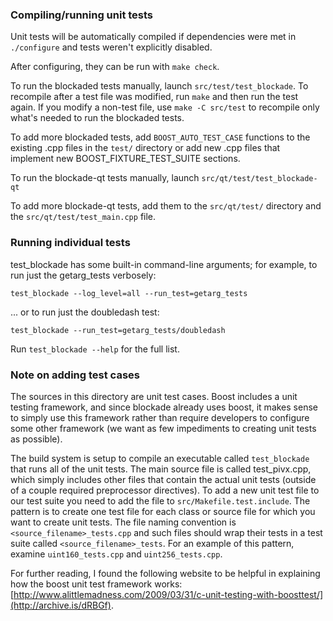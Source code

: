 ### Compiling/running unit tests

Unit tests will be automatically compiled if dependencies were met in `./configure`
and tests weren't explicitly disabled.

After configuring, they can be run with `make check`.

To run the blockaded tests manually, launch `src/test/test_blockade`. To recompile
after a test file was modified, run `make` and then run the test again. If you
modify a non-test file, use `make -C src/test` to recompile only what's needed
to run the blockaded tests.

To add more blockaded tests, add `BOOST_AUTO_TEST_CASE` functions to the existing
.cpp files in the `test/` directory or add new .cpp files that
implement new BOOST_FIXTURE_TEST_SUITE sections.

To run the blockade-qt tests manually, launch `src/qt/test/test_blockade-qt`

To add more blockade-qt tests, add them to the `src/qt/test/` directory and
the `src/qt/test/test_main.cpp` file.

### Running individual tests

test_blockade has some built-in command-line arguments; for
example, to run just the getarg_tests verbosely:

    test_blockade --log_level=all --run_test=getarg_tests

... or to run just the doubledash test:

    test_blockade --run_test=getarg_tests/doubledash

Run `test_blockade --help` for the full list.

### Note on adding test cases

The sources in this directory are unit test cases.  Boost includes a
unit testing framework, and since blockade already uses boost, it makes
sense to simply use this framework rather than require developers to
configure some other framework (we want as few impediments to creating
unit tests as possible).

The build system is setup to compile an executable called `test_blockade`
that runs all of the unit tests.  The main source file is called
test_pivx.cpp, which simply includes other files that contain the
actual unit tests (outside of a couple required preprocessor
directives). To add a new unit test file to our test suite you need
to add the file to `src/Makefile.test.include`. The pattern is to
create one test file for each class or source file for which you want
to create unit tests.  The file naming convention is
`<source_filename>_tests.cpp` and such files should wrap their tests
in a test suite called `<source_filename>_tests`.  For an example of
this pattern, examine `uint160_tests.cpp` and `uint256_tests.cpp`.

For further reading, I found the following website to be helpful in
explaining how the boost unit test framework works:
[http://www.alittlemadness.com/2009/03/31/c-unit-testing-with-boosttest/](http://archive.is/dRBGf).
